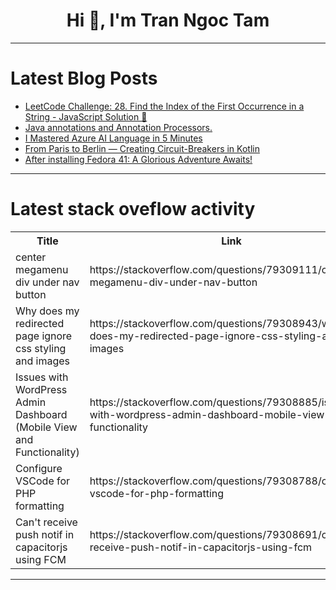 <h1 align="center">Hi 👋, I'm Tran Ngoc Tam</h1>

---

# Latest Blog Posts 
<!-- BLOG-POST-LIST:START -->
- [LeetCode Challenge: 28. Find the Index of the First Occurrence in a String - JavaScript Solution 🚀](https://dev.to/rahulgithubweb/leetcode-challenge-28-find-the-index-of-the-first-occurrence-in-a-string-javascript-solution-3lfb)
- [Java annotations and Annotation Processors.](https://dev.to/devmercy/java-annotations-and-annotation-processors-flj)
- [I Mastered Azure AI Language in 5 Minutes](https://dev.to/pratikpathak/i-mastered-azure-ai-language-in-5-minutes-laj)
- [From Paris to Berlin — Creating Circuit-Breakers in Kotlin](https://dev.to/jofisaes/from-paris-to-berlin-creating-circuit-breakers-in-kotlin-4a7h)
- [After installing Fedora 41: A Glorious Adventure Awaits!](https://dev.to/alexantartico/after-installing-fedora-41-a-glorious-adventure-awaits-3anc)
<!-- BLOG-POST-LIST:END -->

---

# Latest stack oveflow activity
<table>
  <tr><th>Title</th><th>Link</th></tr>
  <!-- STACKOVERFLOW:START --><tr><td>center megamenu div under nav button</td><td>https://stackoverflow.com/questions/79309111/center-megamenu-div-under-nav-button</td></tr><tr><td>Why does my redirected page ignore css styling and images</td><td>https://stackoverflow.com/questions/79308943/why-does-my-redirected-page-ignore-css-styling-and-images</td></tr><tr><td>Issues with WordPress Admin Dashboard &lpar;Mobile View and Functionality&rpar;</td><td>https://stackoverflow.com/questions/79308885/issues-with-wordpress-admin-dashboard-mobile-view-and-functionality</td></tr><tr><td>Configure VSCode for PHP formatting</td><td>https://stackoverflow.com/questions/79308788/configure-vscode-for-php-formatting</td></tr><tr><td>Can&#39;t receive push notif in capacitorjs using FCM</td><td>https://stackoverflow.com/questions/79308691/cant-receive-push-notif-in-capacitorjs-using-fcm</td></tr><!-- STACKOVERFLOW:END -->
</table>

---


